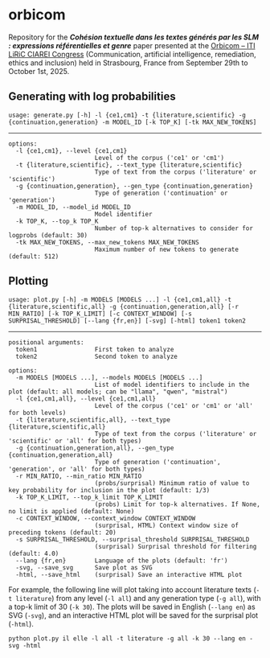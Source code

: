 # orbicom

Repository for the **_Cohésion textuelle dans les textes générés par les SLM : expressions référentielles et genre_** paper presented at the [Orbicom – ITI LiRiC CIAREI Congress](https://orbicom-2025.sciencesconf.org/?lang=en) (Communication, artificial intelligence, remediation, ethics and inclusion) held in Strasbourg, France from September 29th to October 1st, 2025.

## Generating with log probabilities

```
usage: generate.py [-h] -l {ce1,cm1} -t {literature,scientific} -g {continuation,generation} -m MODEL_ID [-k TOP_K] [-tk MAX_NEW_TOKENS]
```

---

```
options:
  -l {ce1,cm1}, --level {ce1,cm1}
                        Level of the corpus ('ce1' or 'cm1')
  -t {literature,scientific}, --text_type {literature,scientific}
                        Type of text from the corpus ('literature' or 'scientific')
  -g {continuation,generation}, --gen_type {continuation,generation}
                        Type of generation ('continuation' or 'generation')
  -m MODEL_ID, --model_id MODEL_ID
                        Model identifier
  -k TOP_K, --top_k TOP_K
                        Number of top-k alternatives to consider for logprobs (default: 30)
  -tk MAX_NEW_TOKENS, --max_new_tokens MAX_NEW_TOKENS
                        Maximum number of new tokens to generate (default: 512)
```

## Plotting

```
usage: plot.py [-h] -m MODELS [MODELS ...] -l {ce1,cm1,all} -t {literature,scientific,all} -g {continuation,generation,all} [-r MIN_RATIO] [-k TOP_K_LIMIT] [-c CONTEXT_WINDOW] [-s SURPRISAL_THRESHOLD] [--lang {fr,en}] [-svg] [-html] token1 token2
```

---

```
positional arguments:
  token1                First token to analyze
  token2                Second token to analyze

options:
  -m MODELS [MODELS ...], --models MODELS [MODELS ...]
                        List of model identifiers to include in the plot (default: all models; can be "llama", "qwen", "mistral")
  -l {ce1,cm1,all}, --level {ce1,cm1,all}
                        Level of the corpus ('ce1' or 'cm1' or 'all' for both levels)
  -t {literature,scientific,all}, --text_type {literature,scientific,all}
                        Type of text from the corpus ('literature' or 'scientific' or 'all' for both types)
  -g {continuation,generation,all}, --gen_type {continuation,generation,all}
                        Type of generation ('continuation', 'generation', or 'all' for both types)
  -r MIN_RATIO, --min_ratio MIN_RATIO
                        (probs/surprisal) Minimum ratio of value to key probability for inclusion in the plot (default: 1/3)
  -k TOP_K_LIMIT, --top_k_limit TOP_K_LIMIT
                        (probs) Limit for top-k alternatives. If None, no limit is applied (default: None)
  -c CONTEXT_WINDOW, --context_window CONTEXT_WINDOW
                        (surprisal, HTML) Context window size of preceding tokens (default: 20)
  -s SURPRISAL_THRESHOLD, --surprisal_threshold SURPRISAL_THRESHOLD
                        (surprisal) Surprisal threshold for filtering (default: 4.0)
  --lang {fr,en}        Language of the plots (default: 'fr')
  -svg, --save_svg      Save plot as SVG
  -html, --save_html    (surprisal) Save an interactive HTML plot
```

For example, the following line will plot taking into account literature texts (`-t literature`) from any level (`-l all`) and any generation type (`-g all`), with a top-k limit of 30 (`-k 30`). The plots will be saved in English (`--lang en`) as SVG (`-svg`), and an interactive HTML plot will be saved for the surprisal plot (`-html`).

`python plot.py il elle -l all -t literature -g all -k 30 --lang en -svg -html`
